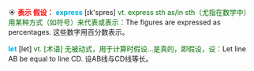 ☀ <font color="red">**表示 假设：**</font>
<font color="sky blue">**express**</font> [ɪk'spres] 
<font color="rgb(227, 108, 9)">vt. express sth as/in sth（尤指在数学中）用某种方式（如符号）来代表或表示：</font>The figures are expressed as percentages. 这些数字用百分数表示。

<font color="sky blue">**let**</font> [let] 
<font color="rgb(227, 108, 9)">vt. [术语] 无被动式，用于计算时假设…是真的，即假设，设：</font>Let line AB be equal to line CD. 设AB线与CD线等长。
